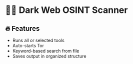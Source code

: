 # 🕵️‍♂️ Dark Web OSINT Scanner

## 🔥 Features
- Runs all or selected tools
- Auto-starts Tor
- Keyword-based search from file
- Saves output in organized structure
